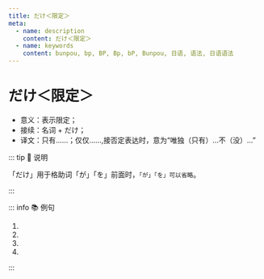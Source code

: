 ```yaml
---
title: だけ＜限定＞
meta:
  - name: description
    content: だけ＜限定＞
  - name: keywords
    content: bunpou, bp, BP, Bp, bP, Bunpou, 日语, 语法, 日语语法
---
```


# だけ＜限定＞

* 意义：表示限定；
* 接续：名词 + だけ；
* 译文：只有......；仅仅......,接否定表达时，意为“唯独（只有）...不（没）...”

::: tip :bookmark: 说明

「だけ」用于格助词「が」「を」前面时，`「が」「を」可以省略`。

:::

::: info :books: 例句

1. <grammer-content id='1-9-8-0' sentence="これは[和英辞書/えいわじしょ]と[英和辞書/わえいじしょ]と[国語辞典/こくごじてん]**だけ**ですか。" trans="这儿只有日英词典，英日词典以及国语词典。" />
2. <grammer-content id='1-9-8-1' sentence="[高橋/たかはし]さん**だけ** <del>(が)</del> [来/く]ていません。" trans="只有高桥没来。" />
3. <grammer-content id='1-9-8-2' sentence="[今朝/けさ]は[果物/くだもの]**だけ** <del>(を)</del> [食/た]べました。" trans="早上就只吃了水果。" />
4. <grammer-content id='1-9-8-3' sentence="[日本語/にほんご]には[漢字/かんじ]、[平仮名/ひらがな]、[片仮名/かたかな]がありますが、[中国語/ちゅうごくご]が[漢字/かんじ]**だけ**です。" trans="日语中有汉字，平假名，片假名，而中文只有汉字。" />

:::
